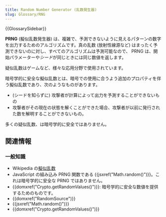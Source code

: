 ```yaml
---
title: Random Number Generator (乱数発生器)
slug: Glossary/RNG
---
```


{{GlossarySidebar}}

**PRNG** (擬似乱数発生器) は、複雑で、予測できないように見えるパターンの数字を出力するためのアルゴリズムです。真の乱数 (放射性線源など) はまったく予測できないのに対し、すべてのアルゴリズムは予測可能なので、 PRNG は、開始パラメーターや*シード*が同じときには同じ数値を返します。

疑似乱数はゲームなど、様々な応用分野で使用されています。

暗号学的に安全な擬似乱数とは、暗号での使用に合うよう追加のプロパティを伴う擬似乱数であり、次のようなものがあります。

- (シードを知らずに) 攻撃者が計算によって出力を予測することができないもの
- 攻撃者がその現在の状態を解くことができた場合、攻撃者が以前に発行された数を解明することができないもの。

多くの疑似乱数、は暗号学的に安全ではありません。

## 関連情報

### 一般知識

- Wikipedia の[擬似乱数](https://ja.wikipedia.org/wiki/擬似乱数)
- JavaScript の組み込み PRNG 関数である {{jsxref("Math.random()")}}。これは暗号学的に安全な PRNG ではありません。
- {{domxref("Crypto.getRandomValues()")}}: 暗号学的に安全な数値を提供するためのものです。
- {{domxref("RandomSource")}}
- {{jsxref("Math.random()")}}
- {{domxref("Crypto.getRandomValues()")}}
